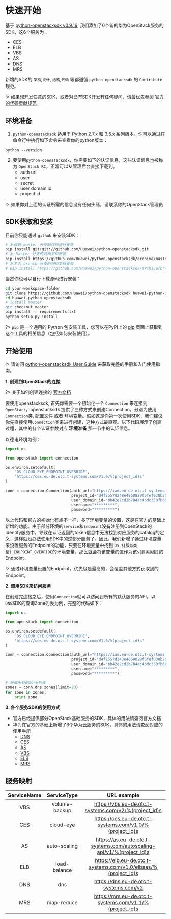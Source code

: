 # 快速开始

基于 [python-openstacksdk v0.9.16](https://github.com/openstack/python-openstacksdk/tree/0.9.16), 
我们添加了6个新的华为OpenStack服务的SDK，这6个服务为：

- CES
- ELB
- VBS
- AS
- DNS
- MRS

新增的SDK的 `架构`,`设计`, `结构`,`代码` 等都遵循 `python-openstacksdk` 的 `Contribute` 规范。

!> 如果想开发任意的SDK，或者对已有SDK开发有任何疑问，请最优先参阅 [官方的代码贡献规范](https://developer.openstack.org/sdks/python/openstacksdk/contributors/index.html)。 


## 环境准备

1. `python-openstacksdk` 适用于 Python 2.7.x 和 3.5.x 系列版本。你可以通过在命令行中执行如下命令来查看你的python版本：
```shell
python --version
```

2. 要使用`python-openstacksdk`，你需要如下的认证信息，这些认证信息也被称为 `OpenStack RC`，正常可以从管理后台直接下载到。
	- auth url
	- user
	- secret
	- user domain id
	- project id 

!> 如果你对上面的认证所需的信息没有任何头绪，请联系你的OpenStack管理员



## SDK获取和安装

目前你只能通过 `github` 来安装SDK：

```bash
# 从最新 master 分支的代码进行安装
pip install git+git://github.com/Huawei/python-openstacksdk.git
# 从 Master 分支的归档文档安装
pip install https://github.com/Huawei/python-openstacksdk/archive/master.zip
# 从名为 branch 分支的归档文档安装
# pip install https://github.com/Huawei/python-openstacksdk/archive/branch.zip
```

当然你也可以自行下载源码进行安装：

```bash
cd your-workspace-folder
git clone https://github.com/Huawei/python-openstacksdk huawei-python-openstacksdk
cd huawei-python-openstacksdk
# install master
git checkout master
pip install -r requirements.txt
python setup.py install
```
?> `pip` 是一个通用的 Python 包安装工具，您可以在PyPI上的 [pip](https://pypi.python.org/pypi/pip?spm=5176.doc53090.2.5.HvQ4RF) 页面上获取到这个工具的相关信息（包括如何安装使用）。

## 开始使用

!> 请访问 [python-openstacksdk User Guide](https://developer.openstack.org/sdks/python/openstacksdk/users/index.html) 来获取完整的手册和入门使用指南。


**1. 创建到OpenStack的连接**

?> 关于如何创建连接的 [官方文档](https://developer.openstack.org/sdks/python/openstacksdk/users/guides/connect.html)

要使用openstacksdk, 首先你需要一个初始化一个 `Connection` 来连接到 `OpenStack`。openstacksdk 提供了三种方式来创建Connection，分别为使用 `Connection`类, 配置文件 或者 环境变量。假如这是你第一次使用SDK，我们建议你先直接使用`Connection`类来进行创建，这种方式最直观。以下代码展示了创建过程，其中的各个认证参数对应 **环境准备** 那一节中的认证信息。

以德电环境为例：

```python
import os

from openstack import connection

os.environ.setdefault(
    'OS_CLOUD_EYE_ENDPOINT_OVERRIDE',
    'https://ces.eu-de.otc.t-systems.com/V1.0/%(project_id)s'
)

conn = connection.Connection(auth_url="https://iam.eu-de.otc.t-systems.com/v3",
                             project_id="d4f2557d248e4860829f5fef030b209c",
                             user_domain_id="bb42e2cd2b784ac4bdc350fb660a2bdb",
                             username="*********",
                             password="*********")
```

以上代码和官方的初始化有点不一样，多了环境变量的设置，这是在官方的基础上新增的功能。由于部分环境的`Service`和`Endpoint`没有注册到OpenStack的Identify服务中，导致在认证返回的token信息中无法找到对应服务的catalog的定义，这样就没办法使用SDK中的这部分服务了。因此，我们新增了通过环境变量来设置服务的Endpoint的功能，只要在环境变量中找到 `OS_${服务类型}_ENDPOINT_OVERRIDE`的环境变量，那么就会将该变量的值作为该`${服务类型}`的Endpoint。

!> 通过环境变量设置的Endpoint，优先级是最高的，会覆盖其他方式获取到的Endpoint。

**2. 调用SDK来访问服务**

在创建完连接之后，使用`Connection`就可以访问到所有的默认服务的API。以`DNS`SDK的查询Zone列表为例，完整的代码如下：

```python
import os

from openstack import connection

os.environ.setdefault(
    'OS_CLOUD_EYE_ENDPOINT_OVERRIDE',
    'https://ces.eu-de.otc.t-systems.com/V1.0/%(project_id)s'
)

conn = connection.Connection(auth_url="https://iam.eu-de.otc.t-systems.com/v3",
                             project_id="d4f2557d248e4860829f5fef030b209c",
                             user_domain_id="bb42e2cd2b784ac4bdc350fb660a2bdb",
                             username="*********",
                             password="*********")

# 获取所有的Zone列表     
zones = conn.dns.zones(limit=20)
for zone in zones:
    print zone
```


**3. 各个服务SDK的使用方式**

- 官方已经提供部分OpenStack基础服务的SDK，具体的用法请查阅官方文档
- 华为在官方的基础上新增了6个华为云服务的SDK，具体的用法请查阅对应的使用手册
	- [DNS](zh-cn/dns-sdk)
	- [CES](zh-cn/ces-sdk)
	- [AS](zh-cn/as-sdk)
	- [VBS](zh-cn/vbs-sdk)
	- [ELB](zh-cn/elb-sdk)
	- [MRS](zh-cn/mrs-sdk)
	

## 服务映射

| ServiceName |  ServiceType  |                              URL example                             |
|:-----------:|:-------------:|:--------------------------------------------------------------------:|
|     VBS     | volume-backup |         https://vbs.eu-de.otc.t-systems.com/v2/%(project_id)s        |
|     CES     |   cloud-eye   |        https://ces.eu-de.otc.t-systems.com/v1.0/%(project_id)s       |
|      AS     |  auto-scaling | https://as.eu-de.otc.t-systems.com/autoscaling-api/v1/%(project_id)s |
|     ELB     |  load-balance |    https://elb.eu-de.otc.t-systems.com/v1.0/elbaas/%(project_id)s    |
|     DNS     |      dns      |                 https://dns.eu-de.otc.t-systems.com/v2               |
|     MRS     |   map-reduce  |        https://mrs.eu-de.otc.t-systems.com/v1.1/%(project_id)s       |
